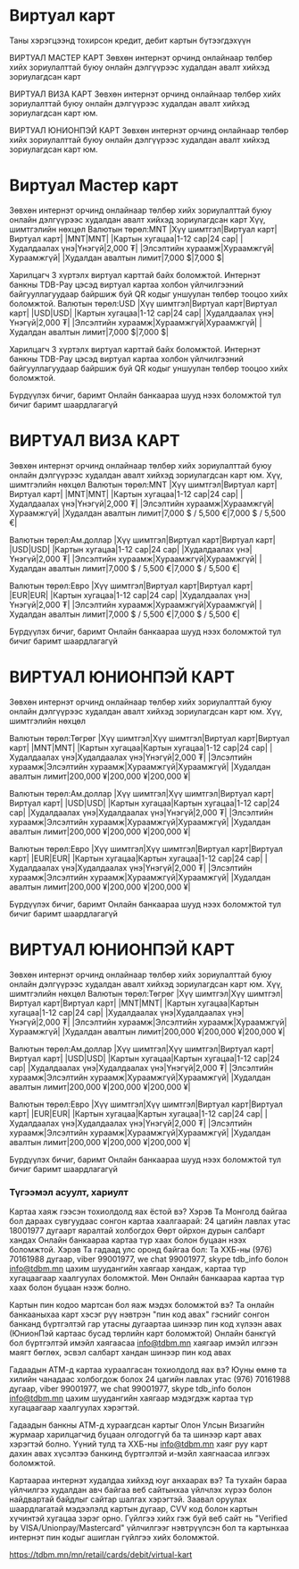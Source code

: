 # Виртуал карт
Таны хэрэгцээнд тохирсон кредит, дебит картын бүтээгдэхүүн

ВИРТУАЛ МАСТЕР КАРТ
Зөвхөн интернэт орчинд онлайнаар төлбөр хийх зориулалттай буюу онлайн дэлгүүрээс худалдан авалт хийхэд зориулагдсан карт

ВИРТУАЛ ВИЗА КАРТ
Зөвхөн интернэт орчинд онлайнаар төлбөр хийх зориулалттай буюу онлайн дэлгүүрээс худалдан авалт хийхэд зориулагдсан карт юм.

ВИРТУАЛ ЮНИОНПЭЙ КАРТ
Зөвхөн интернэт орчинд онлайнаар төлбөр хийх зориулалттай буюу онлайн дэлгүүрээс худалдан авалт хийхэд зориулагдсан карт юм.


# Виртуал Мастер карт
Зөвхөн интернэт орчинд онлайнаар төлбөр хийх зориулалттай буюу онлайн дэлгүүрээс худалдан авалт хийхэд зориулагдсан карт
Хүү, шимтгэлийн нөхцөл
Валютын төрөл:MNT
|Хүү шимтгэл|Виртуал карт|Виртуал карт|
|MNT|MNT|
|Картын хугацаа|1-12 сар|24 сар|
|Худалдаалах үнэ|Үнэгүй|2,000 ₮|
|Элсэлтийн хураамж|Хураамжгүй|Хураамжгүй|
|Худалдан авалтын лимит|7,000 $|7,000 $|

Харилцагч 3 хүртэлх виртуал карттай байх боломжтой.
Интернэт банкны TDB-Pay цэсэд виртуал картаа холбон үйлчилгээний байгууллагуудаар байршиж буй QR кодыг уншуулан төлбөр тооцоо хийх боломжтой.
Валютын төрөл:USD
|Хүү шимтгэл|Виртуал карт|Виртуал карт|
|USD|USD|
|Картын хугацаа|1-12 сар|24 сар|
|Худалдаалах үнэ|Үнэгүй|2,000 ₮|
|Элсэлтийн хураамж|Хураамжгүй|Хураамжгүй|
|Худалдан авалтын лимит|7,000 $|7,000 $|

Харилцагч 3 хүртэлх виртуал карттай байх боломжтой.
Интернэт банкны TDB-Pay цэсэд виртуал картаа холбон үйлчилгээний байгууллагуудаар байршиж буй QR кодыг уншуулан төлбөр тооцоо хийх боломжтой.


Бүрдүүлэх бичиг, баримт
Онлайн банкаараа шууд нээх боломжтой тул бичиг баримт шаардлагагүй


# ВИРТУАЛ ВИЗА КАРТ
Зөвхөн интернэт орчинд онлайнаар төлбөр хийх зориулалттай буюу онлайн дэлгүүрээс худалдан авалт хийхэд зориулагдсан карт юм.
Хүү, шимтгэлийн нөхцөл
Валютын төрөл:MNT
|Хүү шимтгэл|Виртуал карт|Виртуал карт|
|MNT|MNT|
|Картын хугацаа|1-12 сар|24 сар|
|Худалдаалах үнэ|Үнэгүй|2,000 ₮|
|Элсэлтийн хураамж|Хураамжгүй|Хураамжгүй|
|Худалдан авалтын лимит|7,000 $ / 5,500 €|7,000 $ / 5,500 €|

Валютын төрөл:Ам.доллар
|Хүү шимтгэл|Виртуал карт|Виртуал карт|
|USD|USD|
|Картын хугацаа|1-12 сар|24 сар|
|Худалдаалах үнэ|Үнэгүй|2,000 ₮|
|Элсэлтийн хураамж|Хураамжгүй|Хураамжгүй|
|Худалдан авалтын лимит|7,000 $ / 5,500 €|7,000 $ / 5,500 €|

Валютын төрөл:Евро
|Хүү шимтгэл|Виртуал карт|Виртуал карт|
|EUR|EUR|
|Картын хугацаа|1-12 сар|24 сар|
|Худалдаалах үнэ|Үнэгүй|2,000 ₮|
|Элсэлтийн хураамж|Хураамжгүй|Хураамжгүй|
|Худалдан авалтын лимит|7,000 $ / 5,500 €|7,000 $ / 5,500 €|

Бүрдүүлэх бичиг, баримт
Онлайн банкаараа шууд нээх боломжтой тул бичиг баримт шаардлагагүй

# ВИРТУАЛ ЮНИОНПЭЙ КАРТ
Зөвхөн интернэт орчинд онлайнаар төлбөр хийх зориулалттай буюу онлайн дэлгүүрээс худалдан авалт хийхэд зориулагдсан карт юм.
Хүү, шимтгэлийн нөхцөл

Валютын төрөл:Төгрөг
|Хүү шимтгэл|Хүү шимтгэл|Виртуал карт|Виртуал карт|
|MNT|MNT|
|Картын хугацаа|Картын хугацаа|1-12 сар|24 сар|
|Худалдаалах үнэ|Худалдаалах үнэ|Үнэгүй|2,000 ₮|
|Элсэлтийн хураамж|Элсэлтийн хураамж|Хураамжгүй|Хураамжгүй|
|Худалдан авалтын лимит|200,000 ¥|200,000 ¥|200,000 ¥|

Валютын төрөл:Ам.доллар
|Хүү шимтгэл|Хүү шимтгэл|Виртуал карт|Виртуал карт|
|USD|USD|
|Картын хугацаа|Картын хугацаа|1-12 сар|24 сар|
|Худалдаалах үнэ|Худалдаалах үнэ|Үнэгүй|2,000 ₮|
|Элсэлтийн хураамж|Элсэлтийн хураамж|Хураамжгүй|Хураамжгүй|
|Худалдан авалтын лимит|200,000 ¥|200,000 ¥|200,000 ¥|

Валютын төрөл:Евро
|Хүү шимтгэл|Хүү шимтгэл|Виртуал карт|Виртуал карт|
|EUR|EUR|
|Картын хугацаа|Картын хугацаа|1-12 сар|24 сар|
|Худалдаалах үнэ|Худалдаалах үнэ|Үнэгүй|2,000 ₮|
|Элсэлтийн хураамж|Элсэлтийн хураамж|Хураамжгүй|Хураамжгүй|
|Худалдан авалтын лимит|200,000 ¥|200,000 ¥|200,000 ¥|

Бүрдүүлэх бичиг, баримт
Онлайн банкаараа шууд нээх боломжтой тул бичиг баримт шаардлагагүй

# ВИРТУАЛ ЮНИОНПЭЙ КАРТ
Зөвхөн интернэт орчинд онлайнаар төлбөр хийх зориулалттай буюу онлайн дэлгүүрээс худалдан авалт хийхэд зориулагдсан карт юм.
Хүү, шимтгэлийн нөхцөл
Валютын төрөл:Төгрөг
|Хүү шимтгэл|Хүү шимтгэл|Виртуал карт|Виртуал карт|
|MNT|MNT|
|Картын хугацаа|Картын хугацаа|1-12 сар|24 сар|
|Худалдаалах үнэ|Худалдаалах үнэ|Үнэгүй|2,000 ₮|
|Элсэлтийн хураамж|Элсэлтийн хураамж|Хураамжгүй|Хураамжгүй|
|Худалдан авалтын лимит|200,000 ¥|200,000 ¥|200,000 ¥|

Валютын төрөл:Ам.доллар
|Хүү шимтгэл|Хүү шимтгэл|Виртуал карт|Виртуал карт|
|USD|USD|
|Картын хугацаа|Картын хугацаа|1-12 сар|24 сар|
|Худалдаалах үнэ|Худалдаалах үнэ|Үнэгүй|2,000 ₮|
|Элсэлтийн хураамж|Элсэлтийн хураамж|Хураамжгүй|Хураамжгүй|
|Худалдан авалтын лимит|200,000 ¥|200,000 ¥|200,000 ¥|

Валютын төрөл:Евро
|Хүү шимтгэл|Хүү шимтгэл|Виртуал карт|Виртуал карт|
|EUR|EUR|
|Картын хугацаа|Картын хугацаа|1-12 сар|24 сар|
|Худалдаалах үнэ|Худалдаалах үнэ|Үнэгүй|2,000 ₮|
|Элсэлтийн хураамж|Элсэлтийн хураамж|Хураамжгүй|Хураамжгүй|
|Худалдан авалтын лимит|200,000 ¥|200,000 ¥|200,000 ¥|

Бүрдүүлэх бичиг, баримт
Онлайн банкаараа шууд нээх боломжтой тул бичиг баримт шаардлагагүй

### Түгээмэл асуулт, хариулт
Картаа хаяж гээсэн тохиолдолд яах ёстой вэ?
Хэрэв Та Монголд байгаа бол дараах сувгуудаас сонгон картаа хаалгаарай:
24 цагийн лавлах утас 18001977 дугаарт яаралтай холбогдох
Өөрт ойрхон дурын салбарт хандах 
Онлайн банкаараа картаа түр хаах болон буцаан нээх боломжтой.
Хэрэв Та гадаад улс оронд байгаа бол:
Та ХХБ-ны (976) 70161988 дугаар, viber 99001977, we chat 99001977, skype  tdb_info болон info@tdbm.mn цахим шуудангийн хаягаар хандаж, картаа түр хугацаагаар хаалгуулах боломжтой. Мөн Онлайн банкаараа картаа түр хаах болон буцаан нээж болно.

Картын пин кодоо мартсан бол яаж мэдэх боломжтой вэ?
Та  онлайн банкааныхаа карт хэсэг рүү нэвтрэн "пин код авах" гэснийг сонгон банканд бүртгэлтэй гар утасны дугаартаа шинээр пин код хүлээн авах  (ЮнионПэй картаас бусад төрлийн карт боломжтой)
Онлайн банкгүй бол бүртгэлтэй имэйл хаягаасаа info@tdbm.mn хаягаар имэйл илгээн маягт бөглөх, эсвэл салбарт хандан шинээр пин код авах

Гадаадын АТМ-д картаа хураалгасан тохиолдолд яах вэ?
Юуны өмнө та хилийн чанадаас холбогдож болох 24 цагийн лавлах утас (976) 70161988 дугаар, viber 99001977, we chat 99001977, skype tdb_info болон info@tdbm.mn цахим шуудангийн хаягаар мэдэгдэж картаа түр хугацаагаар хаалгуулах хэрэгтэй.

Гадаадын банкны АТМ-д хураагдсан картыг Олон Улсын Визагийн журмаар харилцагчид буцаан олгодоггүй ба та шинээр карт авах хэрэгтэй болно. Үүний тулд та  ХХБ-ны info@tdbm.mn хаяг руу карт дахин авах хүсэлтээ банкинд бүртгэлтэй и-мэйл хаягнаасаа илгээх боломжтой.

Картаараа интернэт худалдаа хийхэд юуг анхаарах вэ?
Та тухайн бараа үйлчилгээ худалдан авч байгаа веб сайтынхаа үйлчлэх хүрээ болон найдвартай байдлыг сайтар шалгах хэрэгтэй. Заавал оруулах шаардлагатай мэдээлэлд картын дугаар, CVV код болон картын хүчинтэй хугацаа зэрэг орно. Гүйлгээ хийх гэж буй веб сайт нь "Verified by VISA/Unionpay/Mastercard" үйлчилгээг нэвтрүүлсэн бол та картынхаа интернэт пин кодыг ашиглан гүйлгээ хийх боломжтой.

https://tdbm.mn/mn/retail/cards/debit/virtual-kart